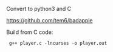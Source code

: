 Convert to python3 and C

https://github.com/tem6/badapple

Build from C code:

` g++ player.c -lncurses -o player.out`
